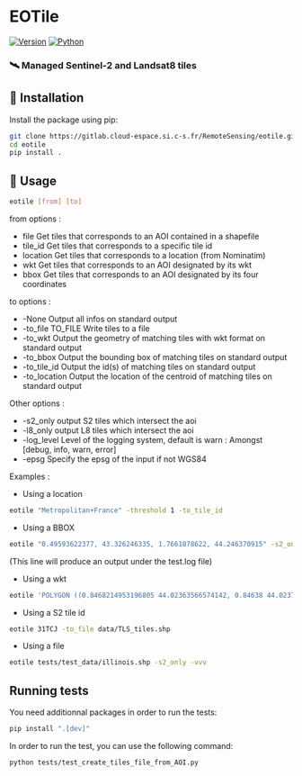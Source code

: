 # EOTile
[![Version](https://img.shields.io/badge/Version-1.0.0-g)]() [![Python](https://img.shields.io/badge/Python-3.6+-blue)]()


### 🛰️ Managed Sentinel-2 and Landsat8 tiles

## 📡 Installation

Install the package using pip:
```sh
git clone https://gitlab.cloud-espace.si.c-s.fr/RemoteSensing/eotile.git
cd eotile
pip install .
```

## 📁 Usage

```sh
eotile [from] [to]
```

from options :
* file              Get tiles that corresponds to an AOI contained in a shapefile
* tile_id           Get tiles that corresponds to a specific tile id
* location          Get tiles that corresponds to a location (from Nominatim)
* wkt               Get tiles that corresponds to an AOI designated by its wkt
* bbox              Get tiles that corresponds to an AOI designated by its four coordinates

to options :
* -None                 Output all infos on standard output
* -to_file TO_FILE      Write tiles to a file
* -to_wkt               Output the geometry of matching tiles with wkt format on standard output
* -to_bbox              Output the bounding box of matching tiles on standard output
* -to_tile_id           Output the id(s) of matching tiles on standard output
* -to_location          Output the location of the centroid of matching tiles on standard output


Other options :
* -s2_only              output S2 tiles which intersect the aoi
* -l8_only              output L8 tiles which intersect the aoi
* -log_level		    Level of the logging system, default is warn : Amongst [debug, info, warn, error]
* -epsg                 Specify the epsg of the input if not WGS84


Examples :

* Using a location
```sh
eotile "Metropolitan+France" -threshold 1 -to_tile_id
```
* Using a BBOX
```sh
eotile "0.49593622377, 43.326246335, 1.7661878622, 44.246370915" -s2_only -logger_file test.log
```
(This line will produce an output under the test.log file)
* Using a wkt
```sh
eotile 'POLYGON ((0.8468214953196805 44.02363566574142, 0.84638 44.0237, 0.8590044453705752 44.06127355906579, 0.8712896362539795 44.09783741052559, 1.325549447552162 45.44983010010615, 1.338016257992888 45.48693449754356, 1.35047 45.524, 1.350948946138455 45.52393017672913, 3.65866 45.1875, 3.644501621308357 45.14977803391441, 3.111537654412643 43.72980975068511, 3.09866 43.6955, 0.8468214953196805 44.02363566574142))' -to_location -l8_only
```
* Using a S2 tile id
```sh
eotile 31TCJ -to_file data/TLS_tiles.shp
```
* Using a file
```sh
eotile tests/test_data/illinois.shp -s2_only -vvv
```
## Running tests

You need additionnal packages in order to run the tests:
```sh
pip install ".[dev]"
```

In order to run the test, you can use the following command:
```sh
python tests/test_create_tiles_file_from_AOI.py
```
